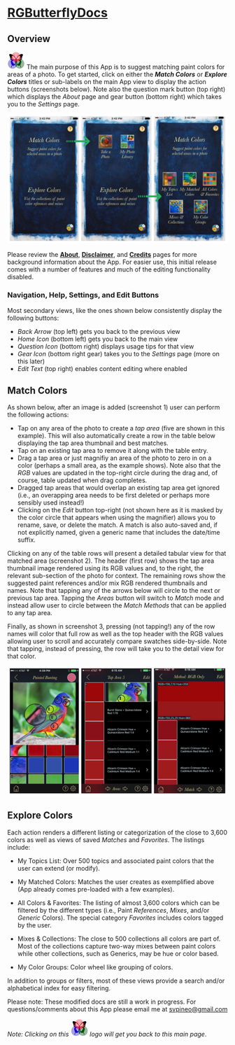 # [RGButterflyDocs](http://rgbutterfly.com/)

## Overview

[![RGButterfly Logo](images/RGButterfly_Logo.png)](http://rgbutterfly.com) The main purpose of this App is to suggest matching paint colors for areas of a photo. To get started, click on either the ___Match Colors___ or ___Explore Colors___ titles or sub-labels on the main App view to display the action buttons (screenshots below). Note also the question mark button (top right) which displays the _About_ page and gear button (bottom right) which takes you to the _Settings_ page. 

![Main View](images/home_page.jpg)

Please review the [__About__](About.md), [__Disclaimer__](Disclaimer.md), and [__Credits__](Credits.md) pages for more background information about the App. For easier use, this initial release comes with a number of features and much of the editing functionality disabled.

### Navigation, Help, Settings, and Edit Buttons

Most secondary views, like the ones shown below consistently display the following buttons:
* _Back Arrow_ (top left) gets you back to the previous view
* _Home Icon_ (bottom left) gets you back to the main view
* _Question Icon_ (bottom right) displays usage tips for that view
* _Gear Icon_ (bottom right gear) takes you to the _Settings_ page (more on this later)
* _Edit Text_ (top right) enables content editing where enabled

## Match Colors

As shown below, after an image is added (screenshot 1) user can perform the following actions:
* Tap on any area of the photo to create a _tap area_ (five are shown in this example). This will also automatically create a row in the table below displaying the tap area thumbnail and best matches.
* Tap on an existing tap area to remove it along with the table entry.
* Drag a tap area or just magnifiy an area of the photo to zero in on a color (perhaps a small area, as the example shows). Note also that the _RGB_ values are updated in the top-right circle during the drag and, of course, table updated when drag  completes.
* Dragged tap areas that would overlap an existing tap area get ignored (i.e., an overapping area needs to be first deleted or  perhaps more sensibly used instead!)
* Clicking on the _Edit_ button top-right (not shown here as it is masked by the color circle that appears when using the magnifier) allows you to rename, save, or delete the match. A match is also auto-saved and, if not explicitly  named, given a generic name that includes the date/time suffix.

Clicking on any of the table rows will present a detailed tabular view for that matched area (screenshot 2). The header (first row) shows the tap area thumbnail image rendered using its RGB values and, to the right, the relevant sub-section of the photo for context. The remaining rows show the suggested paint references and/or mix RGB rendered thumbnails and names. Note that tapping any of the arrows below will circle to the next or previous tap area. Tapping the _Areas_ button will switch to _Match_ mode and instead allow user to circle between the _Match Methods_ that can be applied to any tap area.

Finally, as shown in screenshot 3, pressing (not tapping!) any of the row names will color that full row as well as the top header with the RGB values allowing user to scroll and accurately compare swatches side-by-side. Note that tapping, instead of pressing, the row will take you to the detail view for that color.

![Color Match Process](images/plus_match_process.jpg)

## Explore Colors

Each action renders a different listing or categorization of the close to 3,600 colors as well as views of saved _Matches_ and _Favorites_. The listings include:

* My Topics List: Over 500 topics and associated paint colors that the user can extend (or modify).

* My Matched Colors: Matches the user creates as exemplified above (App already comes pre-loaded with a few examples).

* All Colors & Favorites: The listing of almost 3,600 colors which can be filtered by the different types (i.e., Paint _References_, _Mixes_, and/or _Generic_ Colors). The special category _Favorites_ includes colors tagged by the user.

* Mixes & Collections: The close to 500 collections all colors are part of. Most of the collections capture two-way mixes between paint colors while other collections, such as Generics, may be hue or color based.

* My Color Groups: Color wheel like grouping of colors.

In addition to groups or filters, most of these views provide a search and/or alphabetical index for easy filtering.

Please note: These modified docs are still a work in progress. For questions/comments about this App please email me at [svpineo@gmail.com](mailto:svpineo@gmail.com)

_Note: Clicking on this ![RGButterfly Logo](images/RGButterfly_Logo.png) logo will get you back to this main page_.
